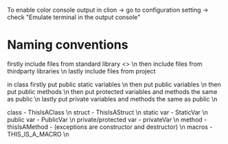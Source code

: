 To enable color console output in clion -> 
    go to configuration setting -> 
    check "Emulate terminal in the output console"


# Naming conventions


firstly include files from standard library <> \n
then include files from thirdparty libraries \n
lastly include files from project


in class firstly put public static variables \n
then put public variables \n
then put public methods \n
then put protected variables and methods the same as public \n
lastly put private variables and methods the same as public \n


class - ThisIsAClass \n
struct - ThisIsAStruct \n
static var - StaticVar \n
public var - PublicVar \n
private/protected var - privateVar \n
method - thisIsAMethod - (exceptions are constructor and destructor) \n
macros - THIS_IS_A_MACRO \n


